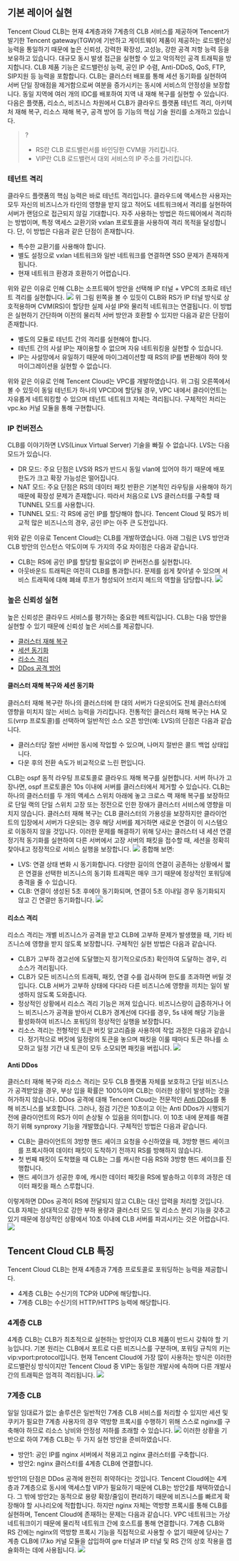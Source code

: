 ## 기본 레이어 실현
Tencent Cloud CLB는 현재 4계층과와 7계층의 CLB 서비스를 제공하며 Tencent가 발기한 Tencent gateway(TGW)에 기반하고 게이트웨이 제품이 제공하는 로드밸런싱 능력을 통일하기 때문에 높은 신뢰성, 강력한 확장성, 고성능, 강한 공격 저항 능력 등을 보유하고 있습니다. 대규모 동시 발생 접근을 실현할 수 있고 악의적인 공격 트래픽을 방지합니다. CLB 제품 기능은 로드밸런싱 능력, 공인 IP 수렴, Anti-DDoS, QoS, FTP, SIP지원 등 능력을 포함합니다.
CLB는 클러스터 배포를 통해 세션 동기화를 실현하여 서버 단일 장애점을 제거함으로써 여분을 증가시키는 동시에 서비스의 안정성을 보장합니다. 동일 지역에 여러 개의 IDC를 배포하여 지역 내 재해 복구를 실현할 수 있습니다.
다음은 플랫폼, 리소스, 비즈니스 차원에서 CLB가 클라우드 플랫폼 테넌트 격리, 아키텍처 재해 복구, 리소스 재해 복구, 공격 방어 등 기능의 핵심 기술 원리를 소개하고 있습니다.
>?
>- RS란 CLB 로드밸런서를 바인딩한 CVM을 가리킵니다.
>- VIP란 CLB 로드밸런서 대외 서비스의 IP 주소를 가리킵니다.

### 테넌트 격리
클라우드 플랫폼의 핵심 능력은 바로 테넌트 격리입니다. 클라우드에 액세스한 사용자는 모두 자신의 비즈니스가 타인의 영향을 받지 않고 적어도 네트워크에서 격리를 실현하여 서버가 랜덤으로 접근되지 않길 기대합니다. 자주 사용하는 방법은 하드웨어에서 격리하는 방법이며, 특정 액세스 교환기와 vxlan 프로토콜을 사용하여 격리 목적을 달성합니다. 단, 이 방법은 다음과 같은 단점이 존재합니다.
- 특수한 교환기를 사용해야 합니다.
- 별도 설정으로 vxlan 네트워크와 일반 네트워크를 연결하면 SSO 문제가 존재하게 됩니다.
- 현재 네트워크 환경과 호환하기 어렵습니다.

위와 같은 이유로 인해 CLB는 소프트웨어 방안을 선택해 IP 터널 + VPC의 조화로 테넌트 격리를 실현합니다.
![](//mccdn.qcloud.com/static/img/cf8f46731a218bf7fef43843eef0d4e4/image.png)
위 그림 왼쪽을 볼 수 있듯이 CLB와 RS가 IP 터널 방식로 상호적용하며 CVM(RS)이 할당한 실제 사설 IP와 물리적 네트워크는 연결됩니다. 이 방법은 실현하기 간단하며 이전의 물리적 서버 방안과 호환할 수 있지만 다음과 같은 단점이 존재합니다.
- 별도의 모듈로 테넌트 간의 격리를 실현해야 합니다.
- 테넌트 간의 사설 IP는 재이용할 수 없으며 자유 네트워킹을 실현할 수 있습니다.
- IP는 사설망에서 유일하기 때문에 마이그레이션할 때 RS의 IP를 변환해야 하야 핫 마이그레이션을 실현할 수 없습니다.

위와 같은 이유로 인해 Tencent Cloud는 VPC를 개발하였습니다. 위 그림 오른쪽에서 볼 수 있듯이 동일 테넌트가 하나의 VPCID에 할당될 경우, VPC 내에서 클라이언트는 자유롭게 네트워킹할 수 있으며 테넌트 네트워크 자체는 격리됩니다. 구체적인 처리는 vpc.ko 커널 모듈을 통해 구현합니다.

### IP 컨버전스
CLB를 이야기하면 LVS(Linux Virtual Server) 기술을 빠질 수 없습니다. LVS는 다음 모드가 있습니다.
- DR 모드: 주요 단점은 LVS와 RS가 반드시 동일 vlan에 있어야 하기 때문에 배포 한도가 크고 확장 가능성은 떨어집니다.
- NAT 모드: 주요 단점은 RS의 데이터 패킷 반환은 기본적인 라우팅을 사용해야 하기 때문에 확장성 문제가 존재합니다. 따라서 처음으로 LVS 클러스터를 구축할 때 TUNNEL 모드를 사용합니다.
- TUNNEL 모드: 각 RS에 공인 IP를 할당해야 합니다. Tencent Cloud 및 RS가 비교적 많은 비즈니스의 경우, 공인 IP는 아주 큰 도전입니다.

위와 같은 이유로 Tencent Cloud는 CLB를 개발하였습니다. 아래 그림은 LVS 방안과 CLB 방안의 인스턴스 약도이며 두 가지의 주요 차이점은 다음과 같습니다.
- CLB는 RS에 공인 IP를 할당할 필요없이 IP 컨버전스를 실현합니다.
- 아웃바운드 트래픽은 여전히 CLB를 통과합니다. 문제를 쉽게 찾아낼 수 있으며 서비스 트래픽에 대해 폐쇄 루프가 형성되어 브리지 헤드의 역할을 담당합니다.
![](//mccdn.qcloud.com/static/img/e4575f5f414666505d8c1a7cdea2c6f0/image.png)

### 높은 신뢰성 실현
높은 신뢰성은 클라우드 서비스를 평가하는 중요한 메트릭입니다. CLB는 다음 방안을 실현할 수 있기 때문에 신뢰성 높은 서비스를 제공합니다.
- [클러스터 재해 복구](#jqrz)
- [세션 동기화](#jqrz)
- [리소스 격리](#zygl)
- [DDos 공격 방어](#kgj)

<span id="jqrz"></span>
#### 클러스터 재해 복구와 세션 동기화
클러스터 재해 복구란 하나의 클러스터에 한 대의 서버가 다운되어도 전체 클러스터에 영향을 미치지 않는 서비스 능력을 가리킵니다. 전통적인 클러스터 재해 복구는 HA 모드(vrrp 프로토콜)를 선택하며 일반적인 소스 오픈 방안(예: LVS)의 단점은 다음과 같습니다.
- 클러스터당 절반 서버만 동시에 작업할 수 있으며, 나머지 절반은 콜드 백업 상태입니다.
- 다운 후의 전환 속도가 비교적으로 느린 편입니다.

CLB는 ospf 동적 라우팅 프로토콜로 클라우드 재해 복구를 실현합니다. 서버 하나가 고장나면, ospf 프로토콜은 10s 이내에 서버를 클러스터에서 제거할 수 있습니다. CLB는 하나의 클러스터를 두 개의 액세스 스위치 아래에 놓고 크로스 랙 재해 복구를 보장하므로 단일 랙의 단일 스위치 고장 또는 정전으로 인한 장애가 클러스터 서비스에 영향을 미치지 않습니다.
클러스터 재해 복구는 CLB 클러스터의 가용성을 보장하지만 클라이언트의 입장에서 서버가 다운되는 경우 해당 서버를 제거하면 새로운 연결이 이 시스템으로 이동하지 않을 것입니다. 이러한 문제를 해결하기 위해 당사는 클러스터 내 세션 연결 정기적 동기화를 실현하여 다른 서버에서 고장 서버의 패킷을 접수할 때, 세션을 정확히 찾아내고 정장적으로 서비스 실행을 보장합니다.
![](//mccdn.qcloud.com/static/img/4cdd6084a39561e04539a8866374bb24/image.png)
종합해 보면:
- LVS: 연결 상태 변화 시 동기화합니다. 다양한 길이의 연결이 공존하는 상황에서 짧은 연결을 선택한 비즈니스의 동기화 트래픽은 매우 크기 때문에 정상적인 포워딩에 충격을 줄 수 있습니다.
- CLB: 연결이 생성된 5초 후에야 동기화되며, 연결이 5초 이내일 경우 동기화되지 않고 긴 연결만 동기화합니다.
![](//mccdn.qcloud.com/static/img/397479668381a345c8bae877e4aa4ff3/image.png)

<span id="zygl"></span>
#### 리소스 격리
리소스 격리는 개별 비즈니스가 공격을 받고 CLB에 고부하 문제가 발생했을 때, 기타 비즈니스에 영향을 받지 않도록 보장합니다. 구체적인 실현 방법은 다음과 같습니다.
- CLB가 고부하 경고선에 도달했는지 정기적으로(5초) 확인하여 도달하는 경우, 리소스가 격리됩니다.
- CLB가 모든 비즈니스의 트래픽, 패킷, 연결 수를 검사하며 한도를 초과하면 버릴 것입니다. CLB 서버가 고부하 상태에 다다라 다른 비즈니스에 영향을 끼치는 일이 발생하지 않도록 도와줍니다.
- 정상적인 상황에서 리소스 격리 기능은 꺼져 있습니다. 비즈니스량이 급증하거나 어느 비즈니스가 공격을 받아서 CLB가 경계선에 다다를 경우, 5s 내에 해당 기능을 활성화하여 비즈니스 포워딩의 정상적인 실행을 보장합니다.
- 리소스 격리는 전형적인 토큰 버킷 알고리즘을 사용하여 작업 과정은 다음과 같습니다. 정기적으로 버킷에 일정량의 토큰을 놓으며 패킷을 이룰 때마다 토큰 하나를 소모하고 일정 기간 내 토큰이 모두 소모되면 패킷을 버립니다.
![](//mccdn.qcloud.com/static/img/86cd36ef04f3200b8d0c591b0c4e7675/image.png)

<span id="kgj"></span>
#### Anti DDos
클러스터 재해 복구와 리소스 격리는 모두 CLB 플랫폼 자체를 보호하고 단일 비즈니스가 공격받았을 경우, 부상 입을 확률은 100%이며 CLB는 이러한 상황이 발생하는 것을 허가하지 않습니다. DDos 공격에 대해 Tencent Cloud는 전문적인 [Anti DDos](https://cloud.tencent.com/product/ddos)를 통해 비즈니스를 보호합니다. 그러나, 점검 기간은 10초이고 이는 Anti DDos가 시행되기 전에 클라이언트의 RS가 이미 손상될 수 있음을 의미합니다. 이 10초 내에 문제를 해결하기 위해 synproxy 기능을 개발했습니다. 구체적인 방법은 다음과 같습니다.
- CLB는 클라이언트의 3방향 핸드 셰이크 요청을 수신하였을 때, 3방향 핸드 셰이크를 프록시하여 데이터 패킷이 도착하기 전까지 RS를 방해하지 않습니다.
- 첫 번째 패킷이 도착했을 때 CLB는 그를 캐시한 다음 RS와 3방향 핸드 셰이크를 진행합니다.
- 핸드 셰이크가 성공한 후에, 캐시한 데이터 패킷을 RS에 발송하고 이후의 과정은 데이터 패킷을 패스 스루합니다.

이렇게하면 DDos 공격이 RS에 전달되지 않고 CLB는 대신 압력을 처리할 것입니다. CLB 자체는 상대적으로 강한 부하 용량과 클러스터 모드 및 리소스 분리 기능을 갖추고 있기 때문에 정상적인 상황에서 10초 이내에 CLB 서버를 파괴시키는 것은 어렵습니다.
![](//mccdn.qcloud.com/static/img/5c96f1c2548dd15bd00d0ff01b63eddf/image.png)

## Tencent Cloud CLB 특징
Tencent Cloud CLB는 현재 4계층과 7계층 프로토콜로 포워딩하는 능력을 제공합니다.
- 4계층 CLB는 수신기의 TCP와 UDP에 해당합니다.
- 7계층 CLB는 수신기의 HTTP/HTTPS 능력에 해당합니다.

### 4계층 CLB
4계층 CLB는 CLB가 최초적으로 실현하는 방안이자 CLB 제품이 반드시 갖춰야 할 기능입니다. 기본 원리는 CLB에서 포트로 다른 비즈니스를 구분하며, 포워딩 규칙의 키는 vip:vport:protocol입니다. 현재 Tencent Cloud에 가장 많이 사용하는 방식은 이러한 로드밸런싱 방식이지만 Tencent Cloud 중 VIP는 동일한 개발사에 속하며 다른 개발사 간의 트래픽은 엄격히 격리됩니다.
![](//mccdn.qcloud.com/static/img/bb969f908e3931c61267c316e6e4f909/image.png)

### 7계층 CLB
일일 임대료가 없는 솔루션은 일반적인 7계층 CLB 서비스를 처리할 수 있지만 세션 및 쿠키가 필요한 7계층 사용자의 경우 역방향 프록시를 수행하기 위해 스스로 nginx를 구축해야 하므로 리소스 낭비와 안정성 저하를 초래할 수 있습니다.
![](//mccdn.qcloud.com/static/img/6d385cd8c23ca392c36540eff8689e5c/image.png)
이러한 상황을 기반으로 하여 7계층 CLB는 두 가지 실현 방안을 준비하였습니다.
- 방안1: 공인 IP를 nginx 서버에서 적용괴고 nginx 클러스터를 구축합니다.
- 방안2: nginx 클러스터를 4계층 CLB에 연결합니다.

방안1의 단점은 DDos 공격에 완전히 취약하다는 것입니다. Tencent Cloud에는 4계층과 7계층으로 동시에 액세스할 VIP가 필요하기 때문에 CLB는 방안2를 채택하였습니다. 그 밖에 방안2는 동적으로 용량 확장/줄임이 편리하기 때문에 비즈니스를 빠르게 확장해야 할 시나리오에 적합합니다.
하지만 nginx 자체는 역방향 프록시를 통해 CLB를 실현하며, Tencent Cloud에 존재하는 문제는 다음과 같습니다. VPC 네트워크는 가상 네트워크이기 때문에 물리적 네트워크 간에 호스트를 통해 연결합니다. 7계층 CLB와 RS 간에는 nginx의 역방향 프록시 기능을 직접적으로 사용할 수 없기 때문에 당사는 7계층 CLB에 l7.ko 커널 모듈을 삽입하여 gre 터널과 IP 터널 및 RS 간의 상호 작용을 캡슐화하는 데에 사용됩니다.
![](//mccdn.qcloud.com/static/img/9874ed32509218619ef4cea119bc3790/image.png)

